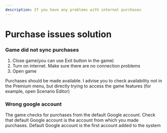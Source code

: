 ```yaml
---
description: If you have any problems with internal purchases
---
```


# Purchase issues solution

### Game did not sync purchases

1. Close game\(you can use Exit button in the game\)
2. Turn on internet. Make sure there are no connection problems
3. Open game

Purchases should be made available. I advise you to check availability not in the Premium menu, but directly trying to access the game features \(for example, open Scenario Editor\)

### Wrong google account

The game checks for purchases from the default Google account. Check that default Google account is the account from which you made purchases. Default Google account is the first account added to the system

